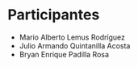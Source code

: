# Participantes

- Mario Alberto Lemus Rodríguez
- Julio Armando Quintanilla Acosta
- Bryan Enrique Padilla Rosa

